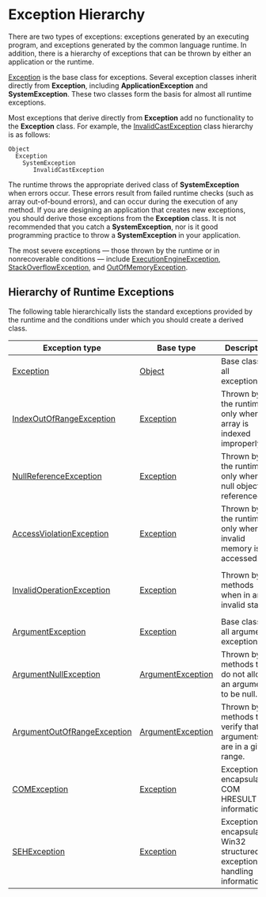 # Exception Hierarchy

There are two types of exceptions: exceptions generated by an executing program, and exceptions generated by the common language runtime. In addition, there is a hierarchy of exceptions that can be thrown by either an application or the runtime.

[Exception](exception-class-properties.md) is the base class for exceptions. Several exception classes inherit directly from **Exception**, including **ApplicationException** and **SystemException**. These two classes form the basis for almost all runtime exceptions.

Most exceptions that derive directly from **Exception** add no functionality to the **Exception** class. For example, the [InvalidCastException](https://msdn.microsoft.com/en-us/library/system.invalidcastexception) class hierarchy is as follows:

```none
Object
  Exception
    SystemException
       InvalidCastException
```

The runtime throws the appropriate derived class of **SystemException** when errors occur. These errors result from failed runtime checks (such as array out-of-bound errors), and can occur during the execution of any method. If you are designing an application that creates new exceptions, you should derive those exceptions from the **Exception** class. It is not recommended that you catch a **SystemException**, nor is it good programming practice to throw a **SystemException** in your application.

The most severe exceptions — those thrown by the runtime or in nonrecoverable conditions — include [ExecutionEngineException](https://msdn.microsoft.com/en-us/library/system.executionengineexception), [StackOverflowException](https://msdn.microsoft.com/en-us/library/system.stackoverflowexception), and [OutOfMemoryException](https://msdn.microsoft.com/en-us/library/system.outofmemoryexception).

## Hierarchy of Runtime Exceptions

The following table hierarchically lists the standard exceptions provided by the runtime and the conditions under which you should create a derived class.

| Exception type | Base type | Description | Example |
| -------------- | --------- | ----------- | ------- |
| [Exception](exception-class-properties.md) | [Object](https://msdn.microsoft.com/en-us/library/system.object) | Base class for all exceptions. | None (use a derived class of this exception). |
| [IndexOutOfRangeException](https://msdn.microsoft.com/en-us/library/system.indexoutofrangeexception) | [Exception](https://msdn.microsoft.com/en-us/library/system.exception) | Thrown by the runtime only when an array is indexed improperly. | Indexing an array outside its valid range: `arr[arr.Length+1]` |
| [NullReferenceException](https://msdn.microsoft.com/en-us/library/system.nullreferenceexception) | [Exception](https://msdn.microsoft.com/en-us/library/system.exception) | Thrown by the runtime only when a null object is referenced. | `object o = null; o.ToString();` |
| [AccessViolationException](https://msdn.microsoft.com/en-us/library/system.accessviolationexception) | [Exception](https://msdn.microsoft.com/en-us/library/system.exception) | Thrown by the runtime only when invalid memory is accessed. | Occurs when interoperating with unmanaged code or unsafe managed code, and an invalid pointer is used. |
| [InvalidOperationException](https://msdn.microsoft.com/en-us/library/system.invalidoperationexception) | [Exception](https://msdn.microsoft.com/en-us/library/system.exception) | Thrown by methods when in an invalid state. | Calling `Enumerator.GetNext()` after removing an Item from the underlying collection. |
| [ArgumentException](https://msdn.microsoft.com/en-us/library/system.argumentexception) | [Exception](https://msdn.microsoft.com/en-us/library/system.exception) | Base class for all argument exceptions. | None (use a derived class of this exception). |
| [ArgumentNullException](https://msdn.microsoft.com/en-us/library/system.argumentnullexception) | [ArgumentException](https://msdn.microsoft.com/en-us/library/system.argumentexception) | Thrown by methods that do not allow an argument to be null. | `String s = null; "Calculate".IndexOf (s);` |
| [ArgumentOutOfRangeException](https://msdn.microsoft.com/en-us/library/system.argumentoutofrangeexception) | [ArgumentException](https://msdn.microsoft.com/en-us/library/system.argumentexception) | Thrown by methods that verify that arguments are in a given range. | `String s = "string"; s.Chars[9];` |
| [COMException](https://msdn.microsoft.com/en-us/library/system.runtime.interopservices.comexception) | [Exception](https://msdn.microsoft.com/en-us/library/system.runtime.interopservices.exception) | Exception encapsulating COM HRESULT information. | Used in COM interop. |
| [SEHException](https://msdn.microsoft.com/en-us/library/system.runtime.interopservices.sehexception) | [Exception](https://msdn.microsoft.com/en-us/library/system.runtime.interopservices.exception) | Exception encapsulating Win32 structured exception handling information. | Used in unmanaged code interop. |
